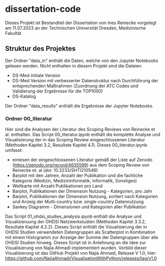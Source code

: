 # dissertation-code

Dieses Projekt ist Bestandteil der Dissertation von Ines Reinecke
vorgelegt am 11.07.2023 an der Technischen Universität Dresden, Medizinische Fakultät

## Struktur des Projektes

Der Ordner "data_in" enthält die Daten, welche von den Jupyter Notebooks gelesen werden.
Nicht enthalten in diesem Projekt sind die Dateien:
* DS-Med initiale Version
* DS-Med Version mit verbesserter Datenstruktur nach Durchführung der entsprechenden Maßnahmen (Zuordnung der ATC Codes und Validierung der Ergebnisse für die TOP1000)
* DS-Katalog

Der Ordner "data_results" enthält die Ergebnisse der Jupyter Notebooks. 

### Ordner 00_literatur

Hier sind die Analysen der Literatur des Scoping Reviews von Reinecke et al. enthalten. 
Das Script 00_literatur.ipynb enthält die komplette Analyse und Visualisierung der in das Scoping Review eingeschlossenen Literatur (Methoden Kapitel 3.2, Resultate Kapitel 4.1).
Dieses 00_literatur.ipynb umfasst:
* einlesen der eingeschlossenen Literatur gemäß der Liste auf Zenodo (https://zenodo.org/record/4635599) aus dem Scoping Review von Reinecke et. al (doi: 10.3233/SHTI210546)
* Barplot mit den Jahren, Anzahl der Publikation und die fachliche Kategorie (Medizin, Medizininformatik, Informatik, Sonstiges)
* Weltkarte mit Anzahl Publikationen pro Land
* Barplot, Publikationen der Dimension Nutzung - Kategorien, pro Jahr
* Barplot, Publikationen der Dimension Nutzung, sortiert nach Kategorien und Anzeig der Multi-country bzw. single-country Datennutzung
* Sankey Diagramm - Dimensionen und Kategorien aller Publikation

Das Script 01_ohdsi_studies_analysis.ipynb enthält die Analyse und Visualisieruung der OHDSI Netzwerkstudien (Methoden Kapitel 3.3.2, Resultate Kapitel 4.2.2).
Dieses Script enthält die Visualisierung der in OHDSI Studien verwendeten Datengruppen als Scatterplot in Kombination mit einem Histogramm zur Anzeige der Summe der Datengruppen über alle OHDSI Studien hinweg. 
Dieses Script ist in Anlehnung an die Idee zur Visualisierung von Najia Ahmadi implementiert wurden.
Vorbild dieser Visualisierung ist das GitHub Projekt von Najia Ahmadi, Release V 1.0, hier: https://github.com/NajiaAhmadi/VisualisationWithPython/releases/tag/v1.0
